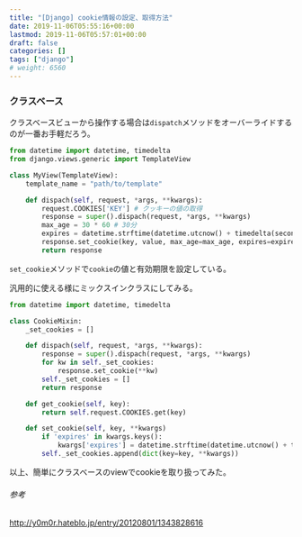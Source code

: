 ```yaml
---
title: "[Django] cookie情報の設定、取得方法"
date: 2019-11-06T05:55:16+00:00
lastmod: 2019-11-06T05:57:01+00:00
draft: false
categories: []
tags: ["django"]
# weight: 6560
---
```

### クラスベース  
クラスベースビューから操作する場合は`dispatch`メソッドをオーバーライドするのが一番お手軽だろう。  

```py
from datetime import datetime, timedelta
from django.views.generic import TemplateView

class MyView(TemplateView):
    template_name = "path/to/template"

    def dispach(self, request, *args, **kwargs):
        request.COOKIES['KEY'] # クッキーの値の取得
        response = super().dispach(request, *args, **kwargs)
        max_age = 30 * 60 # 30分
        expires = datetime.strftime(datetime.utcnow() + timedelta(seconds=max_age), "%a, %d-%b-%Y %H:%M:%S GMT")
        response.set_cookie(key, value, max_age=max_age, expires=expires)
        return response
```

`set_cookie`メソッドで`cookie`の値と有効期限を設定している。  

汎用的に使える様にミックスインクラスにしてみる。  

```py
from datetime import datetime, timedelta

class CookieMixin:
    _set_cookies = []

    def dispach(self, request, *args, **kwargs):
        response = super().dispach(request, *args, **kwargs)
        for kw in self._set_cookies:
            response.set_cookie(**kw)
        self._set_cookies = []
        return response

    def get_cookie(self, key):
        return self.request.COOKIES.get(key)

    def set_cookie(self, key, **kwargs)
        if 'expires' in kwargs.keys():
            kwargs['expires'] = datetime.strftime(datetime.utcnow() + timedelta(seconds=max_age), "%a, %d-%b-%Y %H:%M:%S GMT")
        self._set_cookies.append(dict(key=key, **kwargs))
```

以上、簡単にクラスベースのviewでcookieを取り扱ってみた。


###### 参考  
http://y0m0r.hateblo.jp/entry/20120801/1343828616
